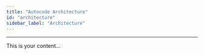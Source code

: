 ```yaml
---
title: "Autocode Architecture"
id: "architecture"
sidebar_label: "Architecture"
---
```

---



This is your content...